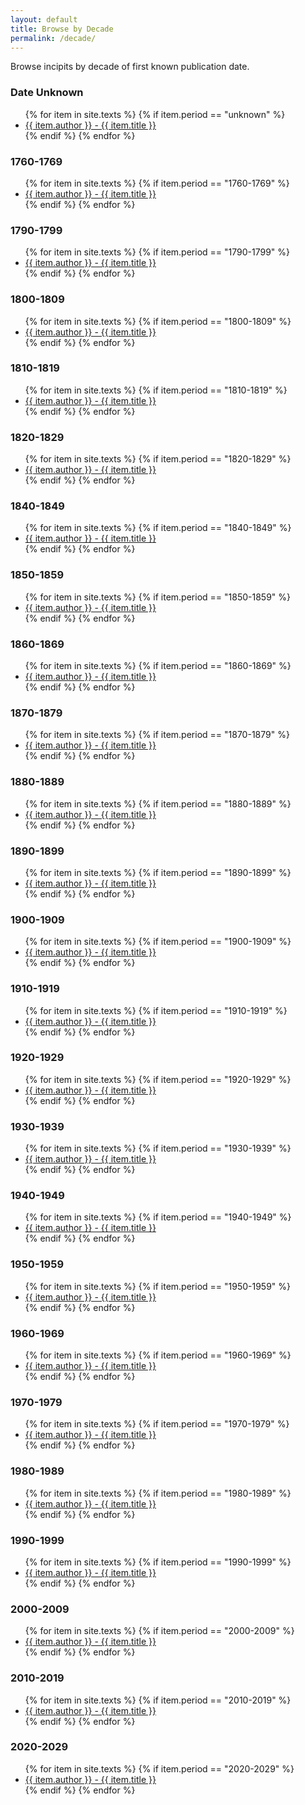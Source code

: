 ```yaml
---
layout: default
title: Browse by Decade
permalink: /decade/
---
```

Browse incipits by decade of first known publication date.

<div class="toc">

<h3>Date Unknown</h3>
    <ul class="texts">
    {% for item in site.texts %}
      {% if item.period == "unknown" %}
          <li class="text-author.text-title">
          <a href="{{ site.baseurl }}{{ item.url }}">
        {{ item.author }} -
         {{ item.title }}
              </a>
    </li>
      {% endif %}
    {% endfor %}
</ul>

<h3>1760-1769</h3>
    <ul class="texts">
    {% for item in site.texts %}
      {% if item.period == "1760-1769" %}
          <li class="text-author.text-title">
          <a href="{{ site.baseurl }}{{ item.url }}">
        {{ item.author }} -
         {{ item.title }}
              </a>
    </li>
      {% endif %}
    {% endfor %}
</ul>

  <h3>1790-1799</h3>
    <ul class="texts">
    {% for item in site.texts %}
      {% if item.period == "1790-1799" %}
          <li class="text-author.text-title">
          <a href="{{ site.baseurl }}{{ item.url }}">
        {{ item.author }} -
         {{ item.title }}
              </a>
    </li>
      {% endif %}
    {% endfor %}
</ul>

  <h3>1800-1809</h3>
    <ul class="texts">
    {% for item in site.texts %}
      {% if item.period == "1800-1809" %}
          <li class="text-author.text-title">
          <a href="{{ site.baseurl }}{{ item.url }}">
        {{ item.author }} -
         {{ item.title }}
              </a>
    </li>
      {% endif %}
    {% endfor %}
</ul>


  <h3>1810-1819</h3>
    <ul class="texts">
    {% for item in site.texts %}
      {% if item.period == "1810-1819" %}
          <li class="text-author.text-title">
          <a href="{{ site.baseurl }}{{ item.url }}">
         {{ item.author }} -
         {{ item.title }}
              </a>
    </li>
      {% endif %}
    {% endfor %}
</ul>


  <h3>1820-1829</h3>
    <ul class="texts">
    {% for item in site.texts %}
      {% if item.period == "1820-1829" %}
          <li class="text-author.text-title">
          <a href="{{ site.baseurl }}{{ item.url }}">
         {{ item.author }} -
         {{ item.title }}
              </a>
    </li>
      {% endif %}
    {% endfor %}
</ul>


  <h3>1840-1849</h3>
    <ul class="texts">
    {% for item in site.texts %}
      {% if item.period == "1840-1849" %}
          <li class="text-author.text-title">
          <a href="{{ site.baseurl }}{{ item.url }}">
        {{ item.author }} -
         {{ item.title }}
              </a>
    </li>
      {% endif %}
    {% endfor %}
</ul>


  <h3>1850-1859</h3>
    <ul class="texts">
    {% for item in site.texts %}
      {% if item.period == "1850-1859" %}
          <li class="text-author.text-title">
          <a href="{{ site.baseurl }}{{ item.url }}">
        {{ item.author }} -
         {{ item.title }}
              </a>
    </li>
      {% endif %}
    {% endfor %}
</ul>

  <h3>1860-1869</h3>
    <ul class="texts">
    {% for item in site.texts %}
      {% if item.period == "1860-1869" %}
          <li class="text-author.text-title">
          <a href="{{ site.baseurl }}{{ item.url }}">
        {{ item.author }} -
         {{ item.title }}
              </a>
    </li>
      {% endif %}
    {% endfor %}
</ul>

  <h3>1870-1879</h3>
    <ul class="texts">
    {% for item in site.texts %}
      {% if item.period == "1870-1879" %}
          <li class="text-author.text-title">
          <a href="{{ site.baseurl }}{{ item.url }}">
        {{ item.author }} -
         {{ item.title }}
              </a>
    </li>
      {% endif %}
    {% endfor %}
</ul>

  <h3>1880-1889</h3>
    <ul class="texts">
    {% for item in site.texts %}
      {% if item.period == "1880-1889" %}
          <li class="text-author.text-title">
          <a href="{{ site.baseurl }}{{ item.url }}">
        {{ item.author }} -
         {{ item.title }}
              </a>
    </li>
      {% endif %}
    {% endfor %}
</ul>

  <h3>1890-1899</h3>
    <ul class="texts">
    {% for item in site.texts %}
      {% if item.period == "1890-1899" %}
          <li class="text-author.text-title">
          <a href="{{ site.baseurl }}{{ item.url }}">
        {{ item.author }} -
         {{ item.title }}
              </a>
    </li>
      {% endif %}
    {% endfor %}
</ul>

  <h3>1900-1909</h3>
    <ul class="texts">
    {% for item in site.texts %}
      {% if item.period == "1900-1909" %}
          <li class="text-author.text-title">
          <a href="{{ site.baseurl }}{{ item.url }}">
         {{ item.author }} -
         {{ item.title }}
              </a>
    </li>
      {% endif %}
    {% endfor %}
</ul>

  <h3>1910-1919</h3>
    <ul class="texts">
    {% for item in site.texts %}
      {% if item.period == "1910-1919" %}
          <li class="text-author.text-title">
          <a href="{{ site.baseurl }}{{ item.url }}">
        {{ item.author }} -
         {{ item.title }}
              </a>
    </li>
      {% endif %}
    {% endfor %}
</ul>

  <h3>1920-1929</h3>
    <ul class="texts">
    {% for item in site.texts %}
      {% if item.period == "1920-1929" %}
          <li class="text-author.text-title">
          <a href="{{ site.baseurl }}{{ item.url }}">
        {{ item.author }} -
         {{ item.title }}
              </a>
    </li>
      {% endif %}
    {% endfor %}
</ul>

  <h3>1930-1939</h3>
    <ul class="texts">
    {% for item in site.texts %}
      {% if item.period == "1930-1939" %}
          <li class="text-author.text-title">
          <a href="{{ site.baseurl }}{{ item.url }}">
        {{ item.author }} -
         {{ item.title }}
              </a>
    </li>
      {% endif %}
    {% endfor %}
</ul>

  <h3>1940-1949</h3>
    <ul class="texts">
    {% for item in site.texts %}
      {% if item.period == "1940-1949" %}
          <li class="text-author.text-title">
          <a href="{{ site.baseurl }}{{ item.url }}">
        {{ item.author }} -
         {{ item.title }}
              </a>
    </li>
      {% endif %}
    {% endfor %}
</ul>

  <h3>1950-1959</h3>
    <ul class="texts">
    {% for item in site.texts %}
      {% if item.period == "1950-1959" %}
          <li class="text-author.text-title">
          <a href="{{ site.baseurl }}{{ item.url }}">
        {{ item.author }} -
         {{ item.title }}
              </a>
    </li>
      {% endif %}
    {% endfor %}
</ul>

  <h3>1960-1969</h3>
    <ul class="texts">
    {% for item in site.texts %}
      {% if item.period == "1960-1969" %}
          <li class="text-author.text-title">
          <a href="{{ site.baseurl }}{{ item.url }}">
        {{ item.author }} -
         {{ item.title }}
              </a>
    </li>
      {% endif %}
    {% endfor %}
</ul>

  <h3>1970-1979</h3>
    <ul class="texts">
    {% for item in site.texts %}
      {% if item.period == "1970-1979" %}
          <li class="text-author.text-title">
          <a href="{{ site.baseurl }}{{ item.url }}">
        {{ item.author }} -
         {{ item.title }}
              </a>
    </li>
      {% endif %}
    {% endfor %}
</ul>

  <h3>1980-1989</h3>
    <ul class="texts">
    {% for item in site.texts %}
      {% if item.period == "1980-1989" %}
          <li class="text-author.text-title">
          <a href="{{ site.baseurl }}{{ item.url }}">
        {{ item.author }} -
         {{ item.title }}
              </a>
    </li>
      {% endif %}
    {% endfor %}
</ul>

  <h3>1990-1999</h3>
    <ul class="texts">
    {% for item in site.texts %}
      {% if item.period == "1990-1999" %}
          <li class="text-author.text-title">
          <a href="{{ site.baseurl }}{{ item.url }}">
        {{ item.author }} -
         {{ item.title }}
              </a>
    </li>
      {% endif %}
    {% endfor %}
</ul>

  <h3>2000-2009</h3>
    <ul class="texts">
    {% for item in site.texts %}
      {% if item.period == "2000-2009" %}
          <li class="text-author.text-title">
          <a href="{{ site.baseurl }}{{ item.url }}">
        {{ item.author }} -
         {{ item.title }}
              </a>
    </li>
      {% endif %}
    {% endfor %}
</ul>

  <h3>2010-2019</h3>
    <ul class="texts">
    {% for item in site.texts %}
      {% if item.period == "2010-2019" %}
          <li class="text-author.text-title">
          <a href="{{ site.baseurl }}{{ item.url }}">
        {{ item.author }} -
         {{ item.title }}
              </a>
    </li>
      {% endif %}
    {% endfor %}
</ul>

  <h3>2020-2029</h3>
    <ul class="texts">
    {% for item in site.texts %}
      {% if item.period == "2020-2029" %}
          <li class="text-author.text-title">
          <a href="{{ site.baseurl }}{{ item.url }}">
        {{ item.author }} -
         {{ item.title }}
              </a>
    </li>
      {% endif %}
    {% endfor %}
</ul>
</div>

